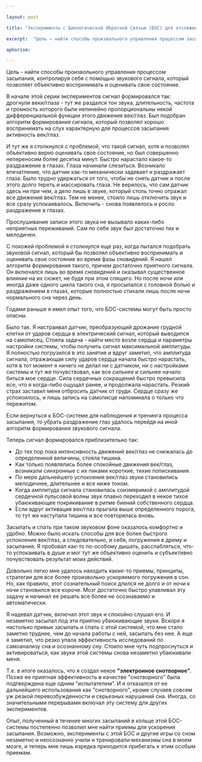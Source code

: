 ```yaml
---

layout: post

title: "Эксперименты с Биологической Обратной Связью (БОС) для отслеживания и тренинга процесса засыпания. <br> &laquo;Электронное снотворное&raquo;"

excerpt:  "Цель – найти способы произвольного управления процессом засыпания, контролируя себя с помощью звукового сигнала, который позволяет объективно воспринимать и оценивать свое состояние.  Годами раньше я имел опыт того, что БОС-системы могут быть просто опасны"

aphorism:

---
```


Цель - найти способы произвольного управления процессом засыпания, контролируя себя с помощью звукового сигнала, который позволяет объективно воспринимать и оценивать свое состояние.

В начале этой серии экспериментов сигнал формировался так: дрогнули веки/глаза - тут же раздался тон звука, длительность, частота и громкость которого были нелинейно пропорциональны некой дифференциальной функции этого движения век/глаз. Был подобран алгоритм формирования сигнала, который позволял хорошо воспринимать на слух характерную для процессов засыпания активность век/глаз.

И тут же я столкнулся с проблемой, что такой сигнал, хотя и позволял объективно верно оценивать свое состояние, но был совершенно непереносим более десятка минут. Быстро нарастало какое-то раздражение в глазах. Глаза начинали слезиться. Возникало впечатление, что датчик как-то механически задевает и раздражает глаза. Было трудно удержаться от того, чтобы не снять датчик и после этого долго тереть и массировать глаза. Не верилось, что сам датчик здесь ни при чем, а дело лишь в звуке, который столь точно отражал все движения век/глаз. Тем не менее, стоило лишь отключить звук и все сразу успокаивалось. Включить - снова появлялось и росло раздражение в глазах.

Прослушивание записи этого звука не вызывало каких-либо неприятных переживаний. Сам по себе звук был достаточно тих и мелодичен.

С похожей проблемой я столкнулся еще раз, когда пытался подобрать звуковой сигнал, который бы позволял объективно воспринимать и оценивать свое состояние во время фазы сновидений. Я нашел алгоритм формирования такого, причем достаточно приятного сигнала. Он включался лишь во время сновидений и оказывал существенное влияние на их сюжет, не будя при этом спящего. Но после ночи или иногда даже одного цикла такого сна, я просыпался с головной болью и раздражением в глазах, которые полностью стихали лишь после ночи нормального сна через день.

Годами раньше я имел опыт того, что БОС-системы могут быть просто опасны.

Было так. Я настраивал датчик, преобразующий дрожание грудной клетки от ударов сердца в электрический сигнал, который выводился на самописец. Стояла задача - найти место возле сердца и параметры настройки системы, чтобы получить сигнал максимальной амплитуды. Я полностью погрузился в это занятие и вдруг заметил, что амплитуда сигнала, отражающая силу ударов сердца начала быстро нарастать, хотя в тот момент я ничего не делал ни с датчиком, ни с настройками системы и тут же почувствовал, как все сильнее и сильнее начало биться мое сердце. Сила сердечных сокращений быстро превысила все, что я когда-либо ощущал ранее, и продолжала нарастать. Резкий страх заставил меня отбросить датчик от груди. Сердце сразу же успокоилось, и лишь запись на самописце напоминала о только что пережитом.

Если вернуться к БОС-системе для наблюдения и тренинга процесса засыпания, то убрать раздражение глаз удалось перейдя на иной алгоритм формирования звукового сигнала.

Теперь сигнал формировался приблизительно так:

+ До тех пор пока интенсивность движений век/глаз не снижалась до определенной величины, стояла тишина.
+ Как только появлялись более спокойные движения век/глаз, возникали синхронные с их пиками короткие, тихие попискивания.
+ По мере дальнейшего успокоения век/глаз звуки становились мелодичнее, длительнее и все ниже тоном.
+ Когда амплитуда сигнала становилась соизмеримой с амплитудой сердечной пульсовой волны звук плавно переходил в некое тихое убаюкивающее покрякивание в ритме биений собственного сердца.
+ Если вдруг активация век/глаз прыгала выше определенного порога, то тут же наступала тишина и все повторялась вновь.

Засыпать и спать при таком звуковом фоне оказалось комфортно и удобно. Можно было искать способы для все более быстрого успокоения век/глаз, а следовательно, и себя, погружения в дрему и засыпания. Я пробовал как-то по-особому дышать, расслабляться, что-то успокаивать в душе и мог тут же объективно оценить и субъективно почувствовать результат моих действий.

Довольно легко мне удалось находить какие-то приемы, принципы, стратегии для все более произвольно ускоряемого погружения в сон. Но, как правило, этот сознательный поиск длился не долго и от ночи к ночи становился все короче. Мозг достаточно быстро улавливал эту задачу и начинал ее решать все более не осознаваемо и автоматически.

Я надевал датчик, включал этот звук и спокойно слушал его. И незаметно засыпал под эти приятно убаюкивающие звуки. Вскоре я настолько привык засыпать и спать с этой системой, что мне стало заметно труднее, чем до начала работы с ней, засыпать без нее. А еще я заметил, что резко упала эффективность исследований по самоанализу сна и осознанному сну. Стоило мне чуть подпроснуться и активироваться, как звуки этой системы снова незаметно убаюкивали меня. 

Т.е. в итоге оказалось, что я создал некое **"электронное снотворное"**. Позже ее приятная эффективность в качестве "снотворного" была подтверждена еще одним "испытателем". И я отказался от ее дальнейшего использования как "снотворного", кроме случаев совсем уж резкой перевозбужденности и серьезных нарушений сна. Иногда, со значительными перерывами включал эту систему для других экспериментов.

Опыт, полученный в течение многих засыпаний в кольце этой БОС-системы постепенно позволил мне найти приемы для ускорения засыпания. Возможно, эксперименты с этой БОС и другие игры со сном незаметно и неосознанно учили и тренировали механизмы сна в моем мозге, и теперь мне лишь изредка приходится прибегать к этим особым приемам.

